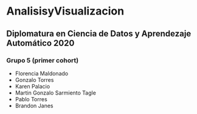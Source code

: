 # AnalisisyVisualizacion

## Diplomatura en Ciencia de Datos y Aprendezaje Automático 2020
### Grupo 5 (primer cohort)
* Florencia Maldonado
* Gonzalo Torres
* Karen Palacio
* Martin Gonzalo Sarmiento Tagle
* Pablo Torres
* Brandon Janes